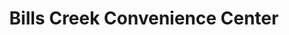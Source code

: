 ---
title: "Bills Creek Convenience Center"
url: /lake-lure/bills-creek-convenience-center/
shop: Lebensmittel
---